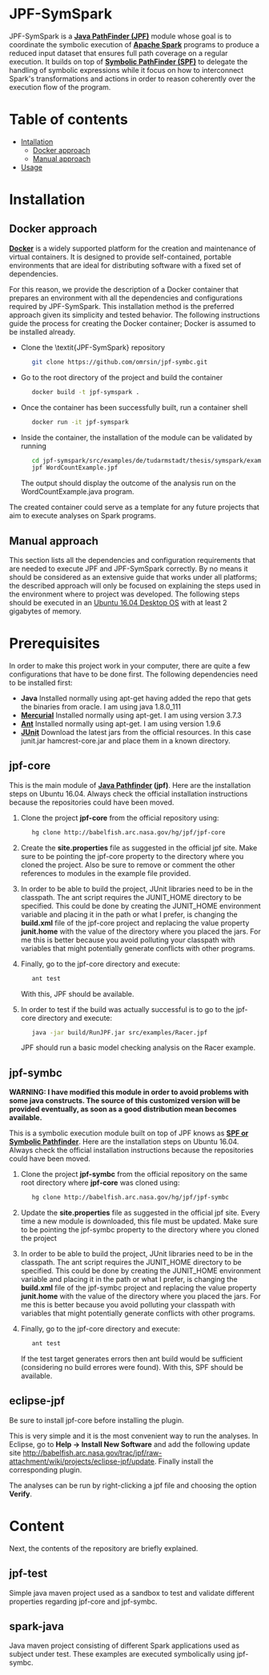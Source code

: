 JPF-SymSpark
===============================================

JPF-SymSpark is a **[Java PathFinder (JPF)](http://babelfish.arc.nasa.gov/trac/jpf/wiki/intro/start)** module whose goal is to coordinate the symbolic execution of **[Apache Spark](http://spark.apache.org/)** programs to produce a reduced input dataset that ensures full path coverage on a regular execution. It builds on top of **[Symbolic PathFinder (SPF)](http://babelfish.arc.nasa.gov/trac/jpf/wiki/projects/jpf-symbc)** to delegate the handling of symbolic expressions while it focus on how to interconnect Spark's transformations and actions in order to reason coherently over the execution flow of the program.

Table of contents
=================
 
  * [Intallation](#installation)
    * [Docker approach](#docker-approach)
    * [Manual approach](#manual-approach)    
  * [Usage](#usage)
  
Installation
============

Docker approach
---------------
**[Docker](https://www.docker.com/)** is a widely supported platform for the creation and maintenance of virtual containers. It is designed to provide self-contained, portable environments that are ideal for distributing software with a fixed set of dependencies.

For this reason, we provide the description of a Docker container that prepares an environment with all the dependencies and configurations required by JPF-SymSpark. This installation method is the preferred approach given its simplicity and tested behavior. The following instructions guide the process for creating the Docker container; Docker is assumed to be installed  already.

- Clone the \textit{JPF-SymSpark} repository
	```sh
       git clone https://github.com/omrsin/jpf-symbc.git
    ```	
 - Go to the root directory of the project and build the container
 	```sh
       docker build -t jpf-symspark .
    ```	
- Once the container has been successfully built, run a container shell
	```sh
       docker run -it jpf-symspark
    ```
- Inside the container, the installation of the module can be validated by running
	```sh
       cd jpf-symspark/src/examples/de/tudarmstadt/thesis/symspark/examples/java/applied
       jpf WordCountExample.jpf
    ```
  The output should display the outcome of the analysis run on the WordCountExample.java program.

The created container could serve as a template for any future projects that aim to execute analyses on Spark programs.

Manual approach
---------------

This section lists all the dependencies and configuration requirements that are needed to execute JPF and JPF-SymSpark correctly. By no means it should be considered as an extensive guide that works under all platforms; the described approach will only be focused on explaining the steps used in the environment where to project was developed. The following steps should be executed in an [Ubuntu 16.04 Desktop OS](https://www.ubuntu.com/desktop) with at least 2 gigabytes of memory.

Prerequisites
=============
In order to make this project work in your computer, there are quite a few configurations that have to be done first. The following dependencies need to be installed first:

- **Java** Installed normally using apt-get having added the repo that gets the binaries from oracle. I am using java 1.8.0_111
- **[Mercurial](https://www.mercurial-scm.org/)** Installed normally using apt-get. I am using version 3.7.3
- **[Ant](http://ant.apache.org/)** Installed normally using apt-get. I am using version 1.9.6
- **[JUnit](http://junit.org/)** Download the latest jars from the official resources. In this case junit.jar hamcrest-core.jar and place them in a known directory.
 
jpf-core
--------
This is the main module of **[Java Pathfinder](http://babelfish.arc.nasa.gov/trac/jpf/wiki/intro/start) (jpf)**. Here are the installation steps on Ubuntu 16.04. Always check the official installation instructions because the repositories could have been moved.

1. Clone the project **jpf-core** from the official repository using: 
    ```sh
       hg clone http://babelfish.arc.nasa.gov/hg/jpf/jpf-core
    ```
    
2. Create the **site.properties** file as suggested in the official jpf site. Make sure to be pointing the jpf-core property to the directory where you cloned the project. Also be sure to remove or comment the other references to modules in the example file provided.
3. In order to be able to build the project, JUnit libraries need to be in the classpath. The ant script requires the JUNIT_HOME directory to be specified. This could be done by creating the JUNIT_HOME environment variable and placing it in the path or what I prefer, is changing the **build.xml** file of the jpf-core project and replacing the value property **junit.home** with the value of the directory where you placed the jars. For me this is better because you avoid polluting your classpath with variables that might potentially generate conflicts with other programs.
4. Finally, go to the jpf-core directory and execute: 
   ```sh 
      ant test 
   ```
   
   With this, JPF should be available.
5. In order to test if the build was actually successful is to go to the jpf-core directory and execute:
   ```sh 
      java -jar build/RunJPF.jar src/examples/Racer.jpf
   ```
   
   JPF should run a basic model checking analysis on the Racer example.

jpf-symbc
---------
**WARNING: I have modified this module in order to avoid problems with some java constructs. The source of this customized version will be provided eventually, as soon as a good distribution mean becomes available.**

This is a symbolic execution module built on top of JPF knows as **[SPF or Symbolic Pathfinder](http://babelfish.arc.nasa.gov/trac/jpf/wiki/projects/jpf-symbc)**. Here are the installation steps on Ubuntu 16.04. Always check the official installation instructions because the repositories could have been moved.

1. Clone the project **jpf-symbc** from the official repository on the same root directory where **jpf-core** was cloned using: 
    ```sh
       hg clone http://babelfish.arc.nasa.gov/hg/jpf/jpf-symbc
    ```
    
2. Update the **site.properties** file as suggested in the official jpf site. Every time a new module is downloaded, this file must be updated. Make sure to be pointing the jpf-symbc property to the directory where you cloned the project
3. In order to be able to build the project, JUnit libraries need to be in the classpath. The ant script requires the JUNIT_HOME directory to be specified. This could be done by creating the JUNIT_HOME environment variable and placing it in the path or what I prefer, is changing the **build.xml** file of the jpf-symbc project and replacing the value property **junit.home** with the value of the directory where you placed the jars. For me this is better because you avoid polluting your classpath with variables that might potentially generate conflicts with other programs.
4. Finally, go to the jpf-core directory and execute: 
   ```sh 
      ant test 
   ```
   If the test target generates errors then ant build would be sufficient (considering no build errores were found). With this, SPF should be available.

eclipse-jpf
-----------
Be sure to install jpf-core before installing the plugin.

This is very simple and it is the most convenient way to run the analyses. In Eclipse, go to **Help -> Install New Software** and add the following update site http://babelfish.arc.nasa.gov/trac/jpf/raw-attachment/wiki/projects/eclipse-jpf/update. Finally install the corresponding plugin.

The analyses can be run by right-clicking a jpf file and choosing the option **Verify**.

Content
=======
Next, the contents of the repository are briefly explained.

jpf-test
--------
Simple java maven project used as a sandbox to test and validate different properties regarding jpf-core and jpf-symbc.

spark-java
----------
Java maven project consisting of different Spark applications used as subject under test. These examples are executed symbolically using jpf-symbc.
